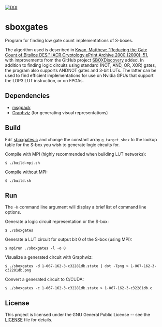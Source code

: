 [![DOI](https://zenodo.org/badge/79294181.svg)](https://zenodo.org/badge/latestdoi/79294181)

# sboxgates
Program for finding low gate count implementations of S-boxes.

The algorithm used is described in [Kwan, Matthew: "Reducing the Gate Count of Bitslice DES."
IACR Cryptology ePrint Archive 2000 (2000): 51](https://ia.cr/2000/051), with improvements from the
GitHub project [SBOXDiscovery](https://github.com/DeepLearningJohnDoe/SBOXDiscovery) added. In
addition to finding logic circuits using standard (NOT, AND, OR, XOR) gates, the program also
supports ANDNOT gates and 3-bit LUTs. The latter can be used to find efficient implementations for
use on Nvidia GPUs that support the LOP3.LUT instruction, or on FPGAs.

## Dependencies

* [msgpack](https://github.com/msgpack/msgpack-c)
* [Graphviz](https://github.com/ellson/graphviz) (for generating visual representations)

## Build

Edit [sboxgates.c](sboxgates.c) and change the constant array `g_target_sbox` to the lookup table
for the S-box you wish to generate logic circuits for.

Compile with MPI (highly recommended when building LUT networks):
```console
$ ./build-mpi.sh
```

Compile without MPI:
```console
$ ./build.sh
```

## Run

The `-h` command line argument will display a brief list of command line options.

Generate a logic circuit representation or the S-box:
```console
$ ./sboxgates
```

Generate a LUT circuit for output bit 0 of the S-box (using MPI):
```console
$ mpirun ./sboxgates -l -o 0
```

Visualize a generated circuit with Graphwiz:
```console
$ ./sboxgates -d 1-067-162-3-c32281db.state | dot -Tpng > 1-067-162-3-c32281db.png
```

Convert a generated circuit to C/CUDA:
```console
$ ./sboxgates -c 1-067-162-3-c32281db.state > 1-067-162-3-c32281db.c
```

## License

This project is licensed under the GNU General Public License -- see the [LICENSE](LICENSE)
file for details.
